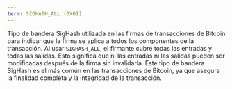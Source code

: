```yaml
---
term: SIGHASH_ALL (0X01)
---
```


Tipo de bandera SigHash utilizada en las firmas de transacciones de Bitcoin para indicar que la firma se aplica a todos los componentes de la transacción. Al usar `SIGHASH_ALL`, el firmante cubre todas las entradas y todas las salidas. Esto significa que ni las entradas ni las salidas pueden ser modificadas después de la firma sin invalidarla. Este tipo de bandera SigHash es el más común en las transacciones de Bitcoin, ya que asegura la finalidad completa y la integridad de la transacción.